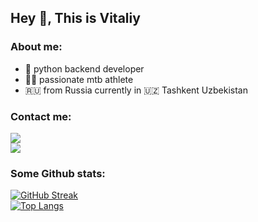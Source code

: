 ## Hey 👋, This is Vitaliy
 
### About me:

- 🐍 python backend developer 
- 🚴‍♂️ passionate mtb athlete
- 🇷🇺 from Russia currently in 🇺🇿 Tashkent Uzbekistan


### Contact me: 
<div id="badges">
<a href="https://www.linkedin.com/in/einbruk/" target="_blank">
  <img src="https://img.shields.io/badge/LinkedIn-blue">
</a> 
<br>
<a href="mailto:gumenukvitaliy@gmail.com" target="_blank">
  <img src="https://img.shields.io/badge/Gmail-red">
</a>   
</div>


### Some Github stats:

[![GitHub Streak](http://github-readme-streak-stats.herokuapp.com?user=einbruk&theme=dark&background=000000)](https://git.io/streak-stats)
<br>
[![Top Langs](https://github-readme-stats.vercel.app/api/top-langs/?username=einbruk&layout=compact&theme=vision-friendly-dark)](https://github.com/anuraghazra/github-readme-stats)
